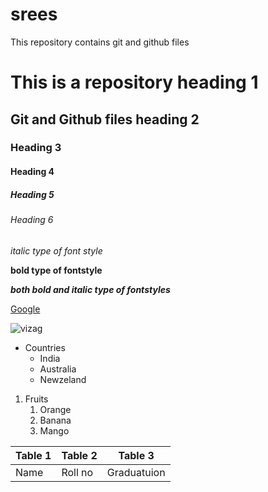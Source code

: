 # srees
This repository contains git and github files

# This is a repository heading 1
## Git and Github files heading 2
### Heading 3
#### Heading 4
##### Heading 5
###### Heading 6

*italic type of font style*

**bold type of fontstyle**

***both bold and italic type of fontstyles***

[Google](https://www.google.com/)

![vizag]()

* Countries
  * India
  * Australia
  * Newzeland
1. Fruits
   1. Orange
   2. Banana
   3. Mango
 
Table 1 | Table 2| Table 3
--------|--------|--------
Name|Roll no|Graduatuion
